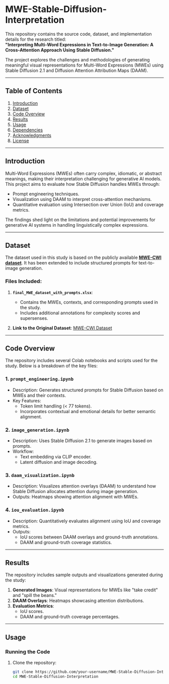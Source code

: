 # MWE-Stable-Diffusion-Interpretation

This repository contains the source code, dataset, and implementation details for the research titled:  
**"Interpreting Multi-Word Expressions in Text-to-Image Generation: A Cross-Attention Approach Using Stable Diffusion."**

The project explores the challenges and methodologies of generating meaningful visual representations for Multi-Word Expressions (MWEs) using Stable Diffusion 2.1 and Diffusion Attention Attribution Maps (DAAM).

---

## Table of Contents
1. [Introduction](#introduction)
2. [Dataset](#dataset)
3. [Code Overview](#code-overview)
4. [Results](#results)
5. [Usage](#usage)
6. [Dependencies](#dependencies)
7. [Acknowledgments](#acknowledgments)
8. [License](#license)

---

## Introduction

Multi-Word Expressions (MWEs) often carry complex, idiomatic, or abstract meanings, making their interpretation challenging for generative AI models. This project aims to evaluate how Stable Diffusion handles MWEs through:
- Prompt engineering techniques.
- Visualization using DAAM to interpret cross-attention mechanisms.
- Quantitative evaluation using Intersection over Union (IoU) and coverage metrics.

The findings shed light on the limitations and potential improvements for generative AI systems in handling linguistically complex expressions.

---

## Dataset

The dataset used in this study is based on the publicly available **[MWE-CWI dataset](https://github.com/ekochmar/MWE-CWI/blob/master/final_MWE_dataset.tsv)**. It has been extended to include structured prompts for text-to-image generation.

### Files Included:
1. **`final_MWE_dataset_with_prompts.xlsx`**: 
   - Contains the MWEs, contexts, and corresponding prompts used in the study.
   - Includes additional annotations for complexity scores and supersenses.
   
2. **Link to the Original Dataset**: [MWE-CWI Dataset](https://github.com/ekochmar/MWE-CWI/blob/master/final_MWE_dataset.tsv)

---

## Code Overview

The repository includes several Colab notebooks and scripts used for the study. Below is a breakdown of the key files:

### 1. **`prompt_engineering.ipynb`**
   - Description: Generates structured prompts for Stable Diffusion based on MWEs and their contexts.
   - Key Features:
     - Token limit handling (< 77 tokens).
     - Incorporates contextual and emotional details for better semantic alignment.

### 2. **`image_generation.ipynb`**
   - Description: Uses Stable Diffusion 2.1 to generate images based on prompts.
   - Workflow:
     - Text embedding via CLIP encoder.
     - Latent diffusion and image decoding.

### 3. **`daam_visualization.ipynb`**
   - Description: Visualizes attention overlays (DAAM) to understand how Stable Diffusion allocates attention during image generation.
   - Outputs: Heatmaps showing attention alignment with MWEs.

### 4. **`iou_evaluation.ipynb`**
   - Description: Quantitatively evaluates alignment using IoU and coverage metrics.
   - Outputs:
     - IoU scores between DAAM overlays and ground-truth annotations.
     - DAAM and ground-truth coverage statistics.

---

## Results

The repository includes sample outputs and visualizations generated during the study:
1. **Generated Images**: Visual representations for MWEs like "take credit" and "spill the beans."
2. **DAAM Overlays**: Heatmaps showcasing attention distributions.
3. **Evaluation Metrics**:
   - IoU scores.
   - DAAM and ground-truth coverage percentages.

---

## Usage

### Running the Code
1. Clone the repository:
   ```bash
   git clone https://github.com/your-username/MWE-Stable-Diffusion-Interpretation.git
   cd MWE-Stable-Diffusion-Interpretation
